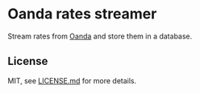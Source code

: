 # Oanda rates streamer

Stream rates from [Oanda](http://www.oanda.com/) and store them in a database.

## License

MIT, see [LICENSE.md](https://github.com/vaalentin/oanda-stream/blob/master/LICENSE.md) for more details.
